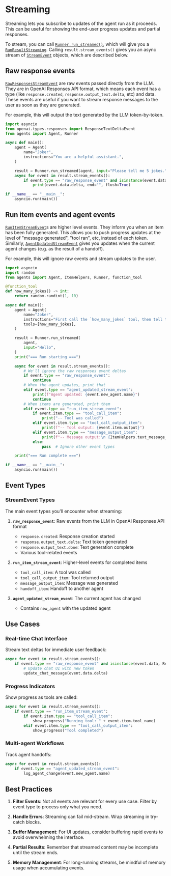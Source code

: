 # Streaming

Streaming lets you subscribe to updates of the agent run as it proceeds. This can be useful for showing the end-user progress updates and partial responses.

To stream, you can call [`Runner.run_streamed()`](https://openai.github.io/openai-agents-python/ref/run/#agents.run.Runner.run_streamed), which will give you a [`RunResultStreaming`](https://openai.github.io/openai-agents-python/ref/result/#agents.result.RunResultStreaming). Calling `result.stream_events()` gives you an async stream of [`StreamEvent`](https://openai.github.io/openai-agents-python/ref/stream_events/#agents.stream_events.StreamEvent) objects, which are described below.

## Raw response events

[`RawResponsesStreamEvent`](https://openai.github.io/openai-agents-python/ref/stream_events/#agents.stream_events.RawResponsesStreamEvent) are raw events passed directly from the LLM. They are in OpenAI Responses API format, which means each event has a type (like `response.created`, `response.output_text.delta`, etc) and data. These events are useful if you want to stream response messages to the user as soon as they are generated.

For example, this will output the text generated by the LLM token-by-token.

```python
import asyncio
from openai.types.responses import ResponseTextDeltaEvent
from agents import Agent, Runner

async def main():
    agent = Agent(
        name="Joker",
        instructions="You are a helpful assistant.",
    )

    result = Runner.run_streamed(agent, input="Please tell me 5 jokes.")
    async for event in result.stream_events():
        if event.type == "raw_response_event" and isinstance(event.data, ResponseTextDeltaEvent):
            print(event.data.delta, end="", flush=True)

if __name__ == "__main__":
    asyncio.run(main())
```

## Run item events and agent events

[`RunItemStreamEvent`](https://openai.github.io/openai-agents-python/ref/stream_events/#agents.stream_events.RunItemStreamEvent)s are higher level events. They inform you when an item has been fully generated. This allows you to push progress updates at the level of "message generated", "tool ran", etc, instead of each token. Similarly, [`AgentUpdatedStreamEvent`](https://openai.github.io/openai-agents-python/ref/stream_events/#agents.stream_events.AgentUpdatedStreamEvent) gives you updates when the current agent changes (e.g. as the result of a handoff).

For example, this will ignore raw events and stream updates to the user.

```python
import asyncio
import random
from agents import Agent, ItemHelpers, Runner, function_tool

@function_tool
def how_many_jokes() -> int:
    return random.randint(1, 10)

async def main():
    agent = Agent(
        name="Joker",
        instructions="First call the `how_many_jokes` tool, then tell that many jokes.",
        tools=[how_many_jokes],
    )

    result = Runner.run_streamed(
        agent,
        input="Hello",
    )
    print("=== Run starting ===")

    async for event in result.stream_events():
        # We'll ignore the raw responses event deltas
        if event.type == "raw_response_event":
            continue
        # When the agent updates, print that
        elif event.type == "agent_updated_stream_event":
            print(f"Agent updated: {event.new_agent.name}")
            continue
        # When items are generated, print them
        elif event.type == "run_item_stream_event":
            if event.item.type == "tool_call_item":
                print("-- Tool was called")
            elif event.item.type == "tool_call_output_item":
                print(f"-- Tool output: {event.item.output}")
            elif event.item.type == "message_output_item":
                print(f"-- Message output:\n {ItemHelpers.text_message_output(event.item)}")
            else:
                pass  # Ignore other event types

    print("=== Run complete ===")

if __name__ == "__main__":
    asyncio.run(main())
```

## Event Types

### StreamEvent Types

The main event types you'll encounter when streaming:

1. **`raw_response_event`**: Raw events from the LLM in OpenAI Responses API format
   - `response.created`: Response creation started
   - `response.output_text.delta`: Text token generated
   - `response.output_text.done`: Text generation complete
   - Various tool-related events

2. **`run_item_stream_event`**: Higher-level events for completed items
   - `tool_call_item`: A tool was called
   - `tool_call_output_item`: Tool returned output
   - `message_output_item`: Message was generated
   - `handoff_item`: Handoff to another agent

3. **`agent_updated_stream_event`**: The current agent has changed
   - Contains `new_agent` with the updated agent

## Use Cases

### Real-time Chat Interface

Stream text deltas for immediate user feedback:

```python
async for event in result.stream_events():
    if event.type == "raw_response_event" and isinstance(event.data, ResponseTextDeltaEvent):
        # Update chat UI with new token
        update_chat_message(event.data.delta)
```

### Progress Indicators

Show progress as tools are called:

```python
async for event in result.stream_events():
    if event.type == "run_item_stream_event":
        if event.item.type == "tool_call_item":
            show_progress("Running tool: " + event.item.tool_name)
        elif event.item.type == "tool_call_output_item":
            show_progress("Tool completed")
```

### Multi-agent Workflows

Track agent handoffs:

```python
async for event in result.stream_events():
    if event.type == "agent_updated_stream_event":
        log_agent_change(event.new_agent.name)
```

## Best Practices

1. **Filter Events**: Not all events are relevant for every use case. Filter by event type to process only what you need.

2. **Handle Errors**: Streaming can fail mid-stream. Wrap streaming in try-catch blocks.

3. **Buffer Management**: For UI updates, consider buffering rapid events to avoid overwhelming the interface.

4. **Partial Results**: Remember that streamed content may be incomplete until the stream ends.

5. **Memory Management**: For long-running streams, be mindful of memory usage when accumulating events.